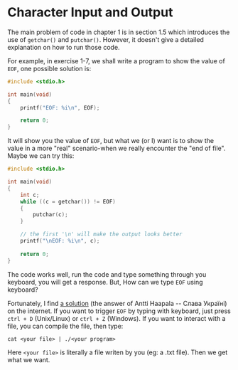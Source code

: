 # Character Input and Output

The main problem of code in chapter 1 is in section 1.5 which introduces the use
of `getchar()` and `putchar()`. However, it doesn't give a detailed explanation
on how to run those code.

For example, in exercise 1-7, we shall write a program to show the value of
`EOF`, one possible solution is:  

``` C
#include <stdio.h>

int main(void)
{
    printf("EOF: %i\n", EOF);

    return 0;
}
```

It will show you the value of `EOF`, but what we (or I) want is to show the
value in a more "real" scenario-when we really encounter the "end of file".
Maybe we can try this:  

``` C
#include <stdio.h>

int main(void)
{
    int c;
    while ((c = getchar()) != EOF)
    {
        putchar(c);
    }

    // the first '\n' will make the output looks better
    printf("\nEOF: %i\n", c);
    
    return 0;
}
```

The code works well, run the code and type something through you keyboard, you
will get a response. But, How can we type `EOF` using keyboard?

Fortunately, I find [a solution](https://stackoverflow.com/questions/10720821/im-trying-to-understand-getchar-eof) (the answer of Antti Haapala --
Слава Україні) on the internet. If you want to trigger `EOF` by typing with
keyboard, just press `ctrl + D` (Unix/Linux) or `ctrl + Z` (Windows). If you
want to interact with a file, you can compile the file, then type:  

```
cat <your file> | ./<your program>
```

Here `<your file>` is literally a file writen by you (eg: a .txt file). Then
we get what we want.
